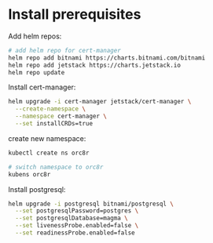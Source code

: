 # Install prerequisites

Add helm repos:
```bash
# add helm repo for cert-manager
helm repo add bitnami https://charts.bitnami.com/bitnami
helm repo add jetstack https://charts.jetstack.io
helm repo update
```

Install cert-manager:
```bash
helm upgrade -i cert-manager jetstack/cert-manager \
  --create-namespace \
  --namespace cert-manager \
  --set installCRDs=true
```

create new namespace:
```bash
kubectl create ns orc8r

# switch namespace to orc8r
kubens orc8r
```

Install postgresql:
```bash
helm upgrade -i postgresql bitnami/postgresql \
  --set postgresqlPassword=postgres \
  --set postgresqlDatabase=magma \
  --set livenessProbe.enabled=false \
  --set readinessProbe.enabled=false
```
